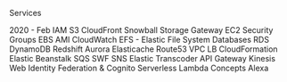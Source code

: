 Services

2020 - Feb
IAM
S3
CloudFront
Snowball
Storage Gateway
EC2
Security Groups
EBS
AMI
CloudWatch
EFS - Elastic File System
Databases
RDS
DynamoDB
Redshift
Aurora
Elasticache
Route53
VPC
LB
CloudFormation
Elastic Beanstalk
SQS
SWF
SNS
Elastic Transcoder
API Gateway
Kinesis
Web Identity Federation & Cognito
Serverless
Lambda Concepts
Alexa
